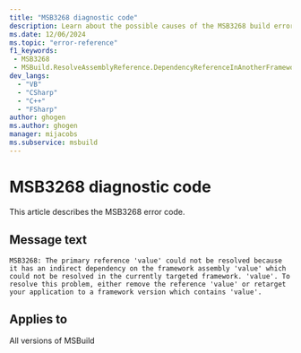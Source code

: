 ```yaml
---
title: "MSB3268 diagnostic code"
description: Learn about the possible causes of the MSB3268 build error, and get troubleshooting tips.
ms.date: 12/06/2024
ms.topic: "error-reference"
f1_keywords:
 - MSB3268
 - MSBuild.ResolveAssemblyReference.DependencyReferenceInAnotherFramework
dev_langs:
  - "VB"
  - "CSharp"
  - "C++"
  - "FSharp"
author: ghogen
ms.author: ghogen
manager: mijacobs
ms.subservice: msbuild
---
```


# MSB3268 diagnostic code

<!-- :::ErrorDefinitionDescription::: -->
<!-- :::editable-content name="introDescription"::: -->
This article describes the MSB3268 error code.
<!-- :::editable-content-end::: -->

## Message text

`MSB3268: The primary reference 'value' could not be resolved because it has an indirect dependency on the framework assembly 'value' which could not be resolved in the currently targeted framework. 'value'. To resolve this problem, either remove the reference 'value' or retarget your application to a framework version which contains 'value'.`

<!-- :::editable-content name="postOutputDescription"::: -->
<!--
{StrBegin="MSB3268: "}
-->
<!-- :::editable-content-end::: -->
<!-- :::ErrorDefinitionDescription-end::: -->

## Applies to

All versions of MSBuild
